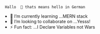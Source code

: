      Hallo  👋 thats means hello in German

- 🌱 I’m currently learning ...MERN stack
- 👯 I’m looking to collaborate on ...Yesss!
- ⚡ Fun fact: ...I Declare Variables not Wars

